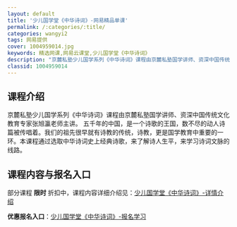 ```yaml
---
layout: default
title: '少儿国学堂《中华诗词》-网易精品单课'
permalink: /:categories/:title/
categories: wangyi2
tags: 网易提供
cover: 1004959014.jpg
keywords: 精选网课,网易云课堂,少儿国学堂《中华诗词》
description: "京麓私塾少儿国学系列《中华诗词》课程由京麓私塾国学讲师、资深中国传统文化教育专家张旭瀛老师主讲。五千年的中国，是一个诗歌的王国，数不尽的动人诗篇被传唱着。我们的祖先很早就有诗教的传统，诗教，"
classid: 1004959014
---
```


## 课程介绍

京麓私塾少儿国学系列《中华诗词》课程由京麓私塾国学讲师、资深中国传统文化教育专家张旭瀛老师主讲。
五千年的中国，是一个诗歌的王国，数不尽的动人诗篇被传唱着。我们的祖先很早就有诗教的传统，诗教，更是国学教育中重要的一环。本课程通过选取中华诗词史上经典诗歌，来了解诗人生平，来学习诗词文脉的线路。

## 课程内容与报名入口

部分课程 **限时** 折扣中，课程内容详细介绍见：[少儿国学堂《中华诗词》-详情介绍](https://study.163.com/course/introduction/1004959014.htm?share=1&shareId=1025206652&utm_campaign=share&utm_medium=iphoneShare&utm_source=&utm_u=1025206652)

**优惠报名入口**：[少儿国学堂《中华诗词》-报名学习](https://study.163.com/course/introduction/1004959014.htm?share=1&shareId=1025206652&utm_campaign=share&utm_medium=iphoneShare&utm_source=&utm_u=1025206652)

